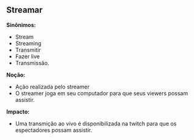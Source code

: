 ## Streamar

**Sinônimos:** 
* Stream
* Streaming
* Transmitir 
* Fazer live
* Transmissão.

**Noção:** 
* Ação realizada pelo streamer
* O streamer joga em seu computador para que seus viewers possam assistir.

**Impacto:**
* Uma transmição ao vivo é disponibilizada na twitch para que os espectadores possam assistir.